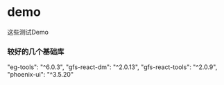 # demo
这些测试Demo

### 较好的几个基础库
"eg-tools": "^6.0.3",
"gfs-react-dm": "^2.0.13",
"gfs-react-tools": "^2.0.9",
"phoenix-ui": "^3.5.20"